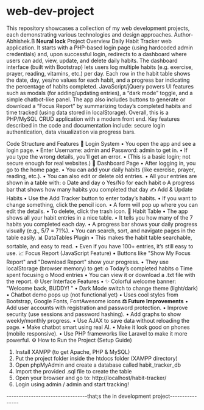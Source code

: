 # web-dev-project
This repository showcases a collection of my web development projects, each demonstrating various technologies and design approaches.
Author-Abhishek.B
**Neural lock**
Project Overview
Daily Habit Tracker web application. It starts with a PHP-based login page (using
hardcoded admin credentials) and, upon successful login, redirects to a dashboard where
users can add, view, update, and delete daily habits. The dashboard interface (built with
Bootstrap) lets users log multiple habits (e.g. exercise, prayer, reading, vitamins, etc.) per
day. Each row in the habit table shows the date, day, yes/no values for each habit, and a
progress bar indicating the percentage of habits completed. JavaScript/jQuery powers UI
features such as modals (for adding/updating entries), a “dark mode” toggle, and a simple
chatbot-like panel. The app also includes buttons to generate or download a “Focus
Report” by summarizing today’s completed habits and time tracked (using data stored in
localStorage). Overall, this is a PHP/MySQL CRUD application with a modern front end.
Key features described in the code and documentation include: secure login
authentication, data visualization via progress bars.

Code Structure and Features
🔑 Login System
• You open the app and see a login page.
• Enter Username: admin and Password: admin to get in.
• If you type the wrong details, you’ll get an error.
• (This is a basic login; not secure enough for real websites.)
📅 Dashboard Page
• After logging in, you go to the home page.
• You can add your daily habits (like exercise, prayer, reading, etc.).
• You can also edit or delete old entries.
• All your entries are shown in a table with:
o Date and day
o Yes/No for each habit
o A progress bar that shows how many habits you completed that day
✍️ Add & Update Habits
• Use the Add Tracker button to enter today’s habits.
• If you want to change something, click the pencil icon.
• A form will pop up where you can edit the details.
• To delete, click the trash icon.
📃 Habit Table
• The app shows all your habit entries in a nice table.
• It tells you how many of the 7 habits you completed each day.
• A progress bar shows your daily progress visually (e.g., 5/7 = 71%).
• You can search, sort, and navigate pages in the table easily.
📊 DataTables Plugin
• This makes the habit table searchable, sortable, and easy to read.
• Even if you have 100+ entries, it’s still easy to use.
📈 Focus Report (JavaScript Feature)
• Buttons like "Show My Focus Report" and "Download Report" show your
progress.
• They use localStorage (browser memory) to get:
o Today’s completed habits
o Time spent focusing
o Mood entries
• You can view it or download a .txt file with the report.
🌐 User Interface Features
• ✨ Colorful welcome banner: "Welcome back, BUDDY! "
• Dark Mode switch to change theme (light/dark)
• Chatbot demo pops up (not functional yet)
• Uses cool styles from Bootstrap, Google Fonts, FontAwesome icons
**⚖️ Future Improvements**
• Add user accounts with registration and password protection.
• Improve security (use sessions and password hashing).
• Add graphs to show weekly/monthly progress.
• Use AJAX to save data without reloading the page.
• Make chatbot smart using real AI.
• Make it look good on phones (mobile responsive).
• Use PHP frameworks like Laravel to make it more powerful.
⚙️ How to Run the Project (Setup Guide)
1. Install XAMPP (to get Apache, PHP & MySQL)
2. Put the project folder inside the htdocs folder (XAMPP directory)
3. Open phpMyAdmin and create a database called habit_tracker_db
4. Import the provided .sql file to create the table
5. Open your browser and go to: http://localhost/habit-tracker/
6. Login using admin / admin and start tracking!

---------------------------------that;s the in development project----------------
